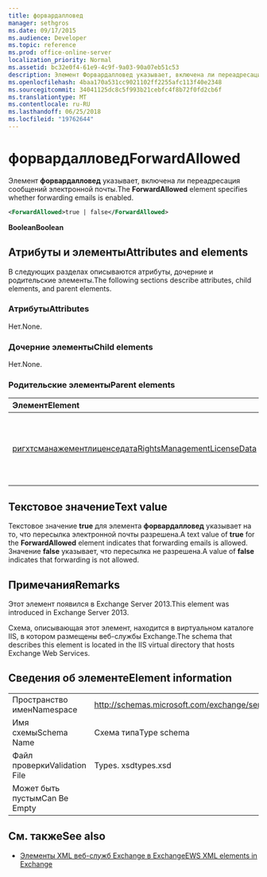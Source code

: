 ```yaml
---
title: форвардалловед
manager: sethgros
ms.date: 09/17/2015
ms.audience: Developer
ms.topic: reference
ms.prod: office-online-server
localization_priority: Normal
ms.assetid: bc32e0f4-61e9-4c9f-9a03-90a07eb51c53
description: Элемент Форвардалловед указывает, включена ли переадресация сообщений электронной почты.
ms.openlocfilehash: 4baa170a531cc9021102ff2255afc113f40e2348
ms.sourcegitcommit: 34041125dc8c5f993b21cebfc4f8b72f0fd2cb6f
ms.translationtype: MT
ms.contentlocale: ru-RU
ms.lasthandoff: 06/25/2018
ms.locfileid: "19762644"
---
```

# <a name="forwardallowed"></a><span data-ttu-id="67a82-103">форвардалловед</span><span class="sxs-lookup"><span data-stu-id="67a82-103">ForwardAllowed</span></span>

<span data-ttu-id="67a82-104">Элемент **форвардалловед** указывает, включена ли переадресация сообщений электронной почты.</span><span class="sxs-lookup"><span data-stu-id="67a82-104">The **ForwardAllowed** element specifies whether forwarding emails is enabled.</span></span> 
  
```XML
<ForwardAllowed>true | false</ForwardAllowed>
```

 <span data-ttu-id="67a82-105">**Boolean**</span><span class="sxs-lookup"><span data-stu-id="67a82-105">**Boolean**</span></span>
## <a name="attributes-and-elements"></a><span data-ttu-id="67a82-106">Атрибуты и элементы</span><span class="sxs-lookup"><span data-stu-id="67a82-106">Attributes and elements</span></span>

<span data-ttu-id="67a82-107">В следующих разделах описываются атрибуты, дочерние и родительские элементы.</span><span class="sxs-lookup"><span data-stu-id="67a82-107">The following sections describe attributes, child elements, and parent elements.</span></span>
  
### <a name="attributes"></a><span data-ttu-id="67a82-108">Атрибуты</span><span class="sxs-lookup"><span data-stu-id="67a82-108">Attributes</span></span>

<span data-ttu-id="67a82-109">Нет.</span><span class="sxs-lookup"><span data-stu-id="67a82-109">None.</span></span>
  
### <a name="child-elements"></a><span data-ttu-id="67a82-110">Дочерние элементы</span><span class="sxs-lookup"><span data-stu-id="67a82-110">Child elements</span></span>

<span data-ttu-id="67a82-111">Нет.</span><span class="sxs-lookup"><span data-stu-id="67a82-111">None.</span></span>
  
### <a name="parent-elements"></a><span data-ttu-id="67a82-112">Родительские элементы</span><span class="sxs-lookup"><span data-stu-id="67a82-112">Parent elements</span></span>

|<span data-ttu-id="67a82-113">**Элемент**</span><span class="sxs-lookup"><span data-stu-id="67a82-113">**Element**</span></span>|<span data-ttu-id="67a82-114">**Описание**</span><span class="sxs-lookup"><span data-stu-id="67a82-114">**Description**</span></span>|
|:-----|:-----|
|[<span data-ttu-id="67a82-115">ригхтсманажементлиценседата</span><span class="sxs-lookup"><span data-stu-id="67a82-115">RightsManagementLicenseData</span></span>](rightsmanagementlicensedata.md) <br/> |<span data-ttu-id="67a82-116">Указывает сведения о лицензии на управление правами.</span><span class="sxs-lookup"><span data-stu-id="67a82-116">Specifies information about the rights management license.</span></span>  <br/> |
   
## <a name="text-value"></a><span data-ttu-id="67a82-117">Текстовое значение</span><span class="sxs-lookup"><span data-stu-id="67a82-117">Text value</span></span>

<span data-ttu-id="67a82-118">Текстовое значение **true** для элемента **форвардалловед** указывает на то, что пересылка электронной почты разрешена.</span><span class="sxs-lookup"><span data-stu-id="67a82-118">A text value of **true** for the **ForwardAllowed** element indicates that forwarding emails is allowed.</span></span> <span data-ttu-id="67a82-119">Значение **false** указывает, что пересылка не разрешена.</span><span class="sxs-lookup"><span data-stu-id="67a82-119">A value of **false** indicates that forwarding is not allowed.</span></span> 
  
## <a name="remarks"></a><span data-ttu-id="67a82-120">Примечания</span><span class="sxs-lookup"><span data-stu-id="67a82-120">Remarks</span></span>

<span data-ttu-id="67a82-121">Этот элемент появился в Exchange Server 2013.</span><span class="sxs-lookup"><span data-stu-id="67a82-121">This element was introduced in Exchange Server 2013.</span></span>
  
<span data-ttu-id="67a82-122">Схема, описывающая этот элемент, находится в виртуальном каталоге IIS, в котором размещены веб-службы Exchange.</span><span class="sxs-lookup"><span data-stu-id="67a82-122">The schema that describes this element is located in the IIS virtual directory that hosts Exchange Web Services.</span></span>
  
## <a name="element-information"></a><span data-ttu-id="67a82-123">Сведения об элементе</span><span class="sxs-lookup"><span data-stu-id="67a82-123">Element information</span></span>

|||
|:-----|:-----|
|<span data-ttu-id="67a82-124">Пространство имен</span><span class="sxs-lookup"><span data-stu-id="67a82-124">Namespace</span></span>  <br/> |http://schemas.microsoft.com/exchange/services/2006/types  <br/> |
|<span data-ttu-id="67a82-125">Имя схемы</span><span class="sxs-lookup"><span data-stu-id="67a82-125">Schema Name</span></span>  <br/> |<span data-ttu-id="67a82-126">Схема типа</span><span class="sxs-lookup"><span data-stu-id="67a82-126">Type schema</span></span>  <br/> |
|<span data-ttu-id="67a82-127">Файл проверки</span><span class="sxs-lookup"><span data-stu-id="67a82-127">Validation File</span></span>  <br/> |<span data-ttu-id="67a82-128">Types. xsd</span><span class="sxs-lookup"><span data-stu-id="67a82-128">types.xsd</span></span>  <br/> |
|<span data-ttu-id="67a82-129">Может быть пустым</span><span class="sxs-lookup"><span data-stu-id="67a82-129">Can Be Empty</span></span>  <br/> ||
   
## <a name="see-also"></a><span data-ttu-id="67a82-130">См. также</span><span class="sxs-lookup"><span data-stu-id="67a82-130">See also</span></span>



- [<span data-ttu-id="67a82-131">Элементы XML веб-служб Exchange в Exchange</span><span class="sxs-lookup"><span data-stu-id="67a82-131">EWS XML elements in Exchange</span></span>](ews-xml-elements-in-exchange.md)

